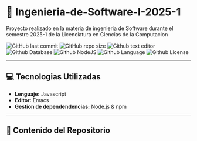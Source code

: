 # 🚀 Ingenieria-de-Software-I-2025-1
 Proyecto realizado en la materia de ingenieria de Software durante el semestre 2025-1 de la Licenciatura en Ciencias de la Computacion

![GitHub last commit](https://img.shields.io/github/last-commit/ComputerChemistry/Estructuras-de-Datos-2025-1?style=for-the-badge&color=b4befe) 
![GitHub repo size](https://img.shields.io/github/repo-size/ComputerChemistry/Estructuras-de-Datos-2025-1?style=for-the-badge&color=cba6f7) 
![Github text editor](https://img.shields.io/badge/Emacs-%237F5AB6.svg?&style=for-the-badge&logo=gnu-emacs&logoColor=white) 
![Github Database](https://img.shields.io/badge/postgres-%23316192.svg?style=for-the-badge&logo=postgresql&logoColor=white)
![Github NodeJS](https://img.shields.io/badge/node.js-6DA55F?style=for-the-badge&logo=node.js&logoColor=white)
![Github Language](https://img.shields.io/badge/javascript-%23323330.svg?style=for-the-badge&logo=javascript&logoColor=%23F7DF1E)
![Github License](https://img.shields.io/badge/MIT-green?style=for-the-badge)

---

## :computer: Tecnologias Utilizadas  

- **Lenguaje:** Javascript  
- **Editor:** Emacs  
- **Gestion de dependendencias:** Node.js & npm  

---

## :file_folder: Contenido del Repositorio 

### 
